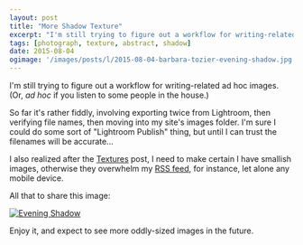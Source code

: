 ```yaml
---
layout: post
title: "More Shadow Texture"
excerpt: "I'm still trying to figure out a workflow for writing-related ad hoc images."
tags: [photograph, texture, abstract, shadow]
date: 2015-08-04
ogimage: '/images/posts/l/2015-08-04-barbara-tozier-evening-shadow.jpg'
---
```


I'm still trying to figure out a workflow for writing-related ad hoc images. (Or, _ad hoc_ if you listen to some people in the house.)

So far it's rather fiddly, involving exporting twice from Lightroom, then verifying file names, then moving into my site's images folder. I'm sure I could do some sort of "Lightroom Publish" thing, but until I can trust the filenames will be accurate...

I also realized after the [Textures](/textures-for-fun/) post, I need to make certain I have smallish images, otherwise they overwhelm my [RSS feed](http://barbaratozier.com/feed.xml), for instance, let alone any mobile device.

All that to share this image:

[![Evening Shadow](/images/posts/s/2015-08-04-barbara-tozier-evening-shadow.jpg)](/images/posts/l/2015-08-04-barbara-tozier-evening-shadow.jpg "Evening Shadow")

Enjoy it, and expect to see more oddly-sized images in the future.

